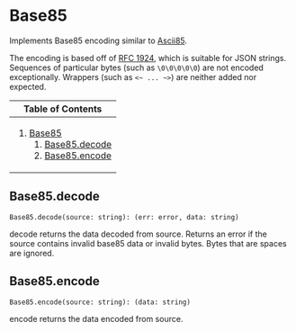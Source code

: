 # Base85
[Base85]: #base85

Implements Base85 encoding similar to [Ascii85][Ascii85].

The encoding is based off of [RFC 1924][RFC1924], which is suitable for JSON
strings. Sequences of particular bytes (such as `\0\0\0\0\0`) are not encoded
exceptionally. Wrappers (such as `<~ ... ~>`) are neither added nor expected.

[Ascii85]: https://en.wikipedia.org/wiki/Ascii85
[RFC1924]: https://tools.ietf.org/html/rfc1924

<table>
<thead><tr><th>Table of Contents</th></tr></thead>
<tbody><tr><td>

1. [Base85][Base85]
	1. [Base85.decode][Base85.decode]
	2. [Base85.encode][Base85.encode]

</td></tr></tbody>
</table>

## Base85.decode
[Base85.decode]: #base85decode
```
Base85.decode(source: string): (err: error, data: string)
```

decode returns the data decoded from source. Returns an error if the
source contains invalid base85 data or invalid bytes. Bytes that are spaces
are ignored.

## Base85.encode
[Base85.encode]: #base85encode
```
Base85.encode(source: string): (data: string)
```

encode returns the data encoded from source.

